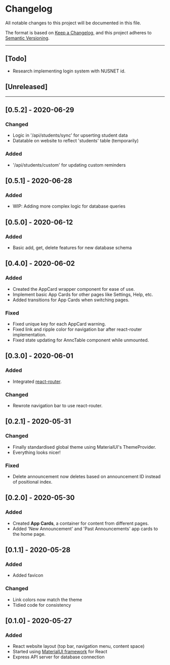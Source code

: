# Changelog
All notable changes to this project will be documented in this file.

The format is based on [Keep a Changelog](https://keepachangelog.com/en/1.0.0/),
and this project adheres to [Semantic Versioning](https://semver.org/spec/v2.0.0.html).

---

## [Todo]
- Research implementing login system with NUSNET id.

## [Unreleased]

---

## [0.5.2] - 2020-06-29
### Changed
- Logic in '/api/students/sync' for upserting student data
- Datatable on website to reflect 'students' table (temporarily)
### Added
- '/api/students/custom' for updating custom reminders

## [0.5.1] - 2020-06-28
### Added
- WIP: Adding more complex logic for database queries

## [0.5.0] - 2020-06-12
### Added
- Basic add, get, delete features for new database schema

## [0.4.0] - 2020-06-02
### Added
- Created the AppCard wrapper component for ease of use.
- Implement basic App Cards for other pages like Settings, Help, etc.
- Added transitions for App Cards when switching pages.

### Fixed
- Fixed unique key for each AppCard warning.
- Fixed link and ripple color for navigation bar after react-router implementation.
- Fixed state updating for AnncTable component while unmounted.

## [0.3.0] - 2020-06-01
### Added
- Integrated [react-router](https://reacttraining.com/react-router/).

### Changed
- Rewrote navigation bar to use react-router.

## [0.2.1] - 2020-05-31
### Changed
- Finally standardised global theme using MaterialUI's ThemeProvider.
- Everything looks nicer!

### Fixed
- Delete announcement now deletes based on announcement ID instead of positional index.

## [0.2.0] - 2020-05-30
### Added
- Created **App Cards**, a container for content from different pages.
- Added 'New Announcement' and 'Past Announcements' app cards to the home page.

## [0.1.1] - 2020-05-28
### Added
- Added favicon

### Changed
- Link colors now match the theme
- Tidied code for consistency

## [0.1.0] - 2020-05-27
### Added
- React website layout (top bar, navigation menu, content space)
- Started using [MaterialUI framework](https://material-ui.com/) for React
- Express API server for database connection